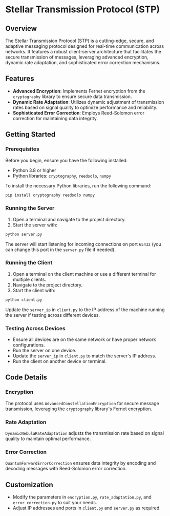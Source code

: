 # Stellar Transmission Protocol (STP)

## Overview

The Stellar Transmission Protocol (STP) is a cutting-edge, secure, and adaptive messaging protocol designed for real-time communication across networks. It features a robust client-server architecture that facilitates the secure transmission of messages, leveraging advanced encryption, dynamic rate adaptation, and sophisticated error correction mechanisms.

## Features

- **Advanced Encryption**: Implements Fernet encryption from the `cryptography` library to ensure secure data transmission.
- **Dynamic Rate Adaptation**: Utilizes dynamic adjustment of transmission rates based on signal quality to optimize performance and reliability.
- **Sophisticated Error Correction**: Employs Reed-Solomon error correction for maintaining data integrity.

## Getting Started

### Prerequisites

Before you begin, ensure you have the following installed:

- Python 3.8 or higher
- Python libraries: `cryptography`, `reedsolo`, `numpy`

To install the necessary Python libraries, run the following command:

```bash
pip install cryptography reedsolo numpy
```



 ### Running the Server

1. Open a terminal and navigate to the project directory.
2. Start the server with:

```bash
python server.py
```


The server will start listening for incoming connections on port `65432` (you can change this port in the `server.py` file if needed).

### Running the Client

1. Open a terminal on the client machine or use a different terminal for multiple clients.
2. Navigate to the project directory.
3. Start the client with:

```bash
python client.py
```


Update the `server_ip` in `client.py` to the IP address of the machine running the server if testing across different devices.

### Testing Across Devices

- Ensure all devices are on the same network or have proper network configurations.
- Run the server on one device.
- Update the `server_ip` in `client.py` to match the server's IP address.
- Run the client on another device or terminal.

## Code Details

### Encryption

The protocol uses `AdvancedConstellationEncryption` for secure message transmission, leveraging the `cryptography` library's Fernet encryption.

### Rate Adaptation

`DynamicNebulaRateAdaptation` adjusts the transmission rate based on signal quality to maintain optimal performance.

### Error Correction

`QuantumForwardErrorCorrection` ensures data integrity by encoding and decoding messages with Reed-Solomon error correction.

## Customization

- Modify the parameters in `encryption.py`, `rate_adaptation.py`, and `error_correction.py` to suit your needs.
- Adjust IP addresses and ports in `client.py` and `server.py` as required.

